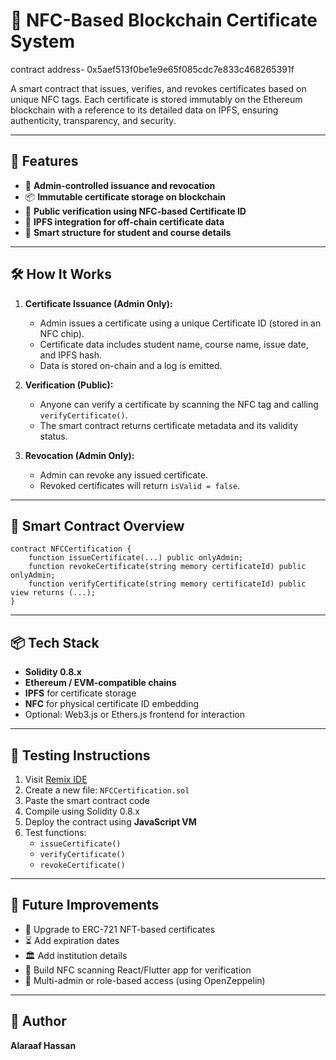 # 📄 NFC-Based Blockchain Certificate System

contract address- 0x5aef513f0be1e9e65f085cdc7e833c468265391f

A smart contract that issues, verifies, and revokes certificates based on unique NFC tags. Each certificate is stored immutably on the Ethereum blockchain with a reference to its detailed data on IPFS, ensuring authenticity, transparency, and security.

---

## 🚀 Features

- 🔐 **Admin-controlled issuance and revocation**
- 📦 **Immutable certificate storage on blockchain**
- 🔎 **Public verification using NFC-based Certificate ID**
- 🧾 **IPFS integration for off-chain certificate data**
- 🧠 **Smart structure for student and course details**

---

## 🛠️ How It Works

1. **Certificate Issuance (Admin Only):**
   - Admin issues a certificate using a unique Certificate ID (stored in an NFC chip).
   - Certificate data includes student name, course name, issue date, and IPFS hash.
   - Data is stored on-chain and a log is emitted.

2. **Verification (Public):**
   - Anyone can verify a certificate by scanning the NFC tag and calling `verifyCertificate()`.
   - The smart contract returns certificate metadata and its validity status.

3. **Revocation (Admin Only):**
   - Admin can revoke any issued certificate.
   - Revoked certificates will return `isValid = false`.

---

## 📁 Smart Contract Overview

```solidity
contract NFCCertification {
    function issueCertificate(...) public onlyAdmin;
    function revokeCertificate(string memory certificateId) public onlyAdmin;
    function verifyCertificate(string memory certificateId) public view returns (...);
}
```

---

## 📦 Tech Stack

- **Solidity 0.8.x**
- **Ethereum / EVM-compatible chains**
- **IPFS** for certificate storage
- **NFC** for physical certificate ID embedding
- Optional: Web3.js or Ethers.js frontend for interaction

---

## 🧪 Testing Instructions

1. Visit [Remix IDE](https://remix.ethereum.org)
2. Create a new file: `NFCCertification.sol`
3. Paste the smart contract code
4. Compile using Solidity 0.8.x
5. Deploy the contract using **JavaScript VM**
6. Test functions:
   - `issueCertificate()`
   - `verifyCertificate()`
   - `revokeCertificate()`

---

## 🧠 Future Improvements

- 🔄 Upgrade to ERC-721 NFT-based certificates
- ⏳ Add expiration dates
- 🏛️ Add institution details
- 📱 Build NFC scanning React/Flutter app for verification
- 🔐 Multi-admin or role-based access (using OpenZeppelin)

---

## 👤 Author

**Alaraaf Hassan**  

